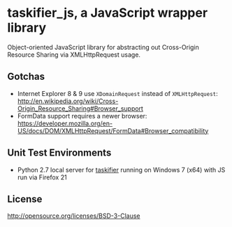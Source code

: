 taskifier_js, a JavaScript wrapper library
=============================================

Object-oriented JavaScript library for abstracting out
Cross-Origin Resource Sharing via XMLHttpRequest usage.

Gotchas
------------
- Internet Explorer 8 & 9 use `XDomainRequest` instead of `XMLHttpRequest`:
http://en.wikipedia.org/wiki/Cross-Origin_Resource_Sharing#Browser_support
- FormData support requires a newer browser:
https://developer.mozilla.org/en-US/docs/DOM/XMLHttpRequest/FormData#Browser_compatibility

Unit Test Environments
------------
- Python 2.7 local server for
[taskifier](https://github.com/jzerbe/taskifier)
running on Windows 7 (x64) with JS run via Firefox 21

License
-------------
http://opensource.org/licenses/BSD-3-Clause
